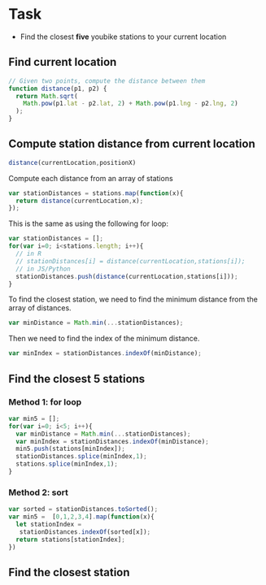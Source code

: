 
# Task

  * Find the closest **five** youbike stations to your current location

## Find current location

```js
// Given two points, compute the distance between them
function distance(p1, p2) {
  return Math.sqrt(
    Math.pow(p1.lat - p2.lat, 2) + Math.pow(p1.lng - p2.lng, 2)
  );
}
```

## Compute station distance from current location

```js
distance(currentLocation,positionX)
```

Compute each distance from an array of stations

```js
var stationDistances = stations.map(function(x){
  return distance(currentLocation,x);
});
```
This is the same as using the following for loop:
  
  ```js
  var stationDistances = [];
  for(var i=0; i<stations.length; i++){
    // in R
    // stationDistances[i] = distance(currentLocation,stations[i]);
    // in JS/Python
    stationDistances.push(distance(currentLocation,stations[i]));
  }
  ```

To find the closest station, we need to find the minimum distance from the array of distances.

```js
var minDistance = Math.min(...stationDistances);
```

Then we need to find the index of the minimum distance.

```js
var minIndex = stationDistances.indexOf(minDistance);
```

## Find the closest 5 stations


### Method 1: for loop

  ```js
  var min5 = [];
  for(var i=0; i<5; i++){
    var minDistance = Math.min(...stationDistances);
    var minIndex = stationDistances.indexOf(minDistance);
    min5.push(stations[minIndex]);
    stationDistances.splice(minIndex,1);
    stations.splice(minIndex,1);
  }
  ```

### Method 2: sort

  ```js
  var sorted = stationDistances.toSorted();
  var min5 =  [0,1,2,3,4].map(function(x){
    let stationIndex = 
     stationDistances.indexOf(sorted[x]);
    return stations[stationIndex];
  })
  ``` 

## Find the closest station

```js
